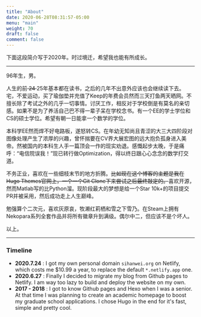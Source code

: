 ```yaml
---
title: "About"
date: 2020-06-28T08:31:57-05:00
menu: "main"
weight: 70
draft: false
comment: false
---
```


下面这段简介写于2020年。时过境迁，希望我也能有所成长。

---



96年生，男。

人生的前<del> 24 </del>25年基本都在读书，之后的几年不出意外应该也会继续读下去。宅，不爱运动，买了瑜伽垫并充值了Keep的年费会员然而三天打鱼两天晒网。不擅长除了考试之外的几乎一切事情。讨厌工作，相反对于学校倒是有莫名的亲切感。如果不是为了养活自己巴不得一辈子呆在学校念书。有一个EE的学士学位和CS的硕士学位。希望有朝一日能拿一个数学的学位。

本科学EE然而焊不好电路板，遂怒转CS。在年幼无知尚且青涩的大三大四阶段对图像处理产生了浓厚的兴趣，曾怀揣要在CV界大展宏图的远大抱负孤身进入美帝。然被国内的本科生人手一篇顶会一作的现实劝退。感慨起步太晚，于是痛呼：“电信院误我！”现已转行做Optimization，得以终日跟心心念念的数学打交道。

不务正业，喜欢在一些细枝末节的地方折腾。<del>比如现在这个博客的主题是我在Hugo Themes官网上，一个一个Git Clone下来尝试之后最终敲定的。</del>喜欢开源，然而Matlab写的比Python溜。现阶段最大的梦想是给一个Star 10k+的项目提交PR并被采用，然后成功走上人生巅峰。

勉强算个二次元，喜欢灰原哀，牧濑红莉栖和雪之下雪乃。在Steam上拥有Nekopara系列全套作品并将所有徽章升到满级。偶尔中二，但应该不是个坏人。

以上。

---



### Timeline

+ **2020.7.24** : I got my own personal domain `sihanwei.org` on Netlify, which costs me $10.99 a year, to replace the default `*.netlify.app` one.
+ **2020.6.27** : Finally I decided to migrate my blog from Github pages to Netlify. I am way too lazy to build and deploy the website on my own.
+ **2017 - 2018** : I got to know Github pages and Hexo when I was a senior. At that time I was planning to create an academic homepage to boost my graduate school applications. I chose Hugo in the end for it's fast, simple and pretty cool.

